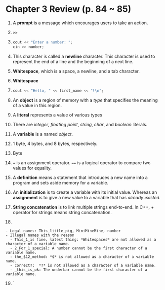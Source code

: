 # Chapter 3 Review (p. 84 ~ 85)
1. A **prompt** is a message which encourages users to take an action.

2. `>>`

3. ```c++
   cout << "Enter a number: ";
   cin >> number;
   ```

4. This character is called a **newline** character. This character is used to represent the end of a line and the beginning of a next line.

5. **Whitespace**, which is a space, a newline, and a tab character.

6. **Whitespace**

7. ```c++
   cout << "Hello, " << first_name << "!\n";
   ```

8. An **object** is a region of memory with a *type* that specifies the meaning of a value in this region.

9. A **literal** represents a value of various types

10. There are *integer*, *floating point*, *string*, *char*, and *boolean* literals.

11. A **variable** is a named *object*.

12. 1 byte, 4 bytes, and 8 bytes, respectively.

13. Byte

14. `=` is an assignment operator. `==` is a logical operator to compare two values for equality.

15. A **definition** means a statement that introduces a new name into a program and sets aside memory for a variable.

16. An **initialization** is to create a variable with its initial value. Whereas an **assignment** is to give a new value to a variable that has *already existed*.

17. **String concatenation** is to link multiple strings end-to-end. In C++, *+* operator for strings means string concatenation.

18. 

    - Legal names: This_little_pig, MiniMineMine, number
    - Illegal names with the reason
      - This_1_is fine, latest thing: *Whitespaces* are not allowed as a character of a variable name.
      - 2_For_1_special: A number cannot be the first character of a variable name.
      - the_$12_method: *$* is not allowed as a character of a variable name.
      - correct?:  *?* is not allowed as a character of a variable name.
      - _this_is_ok: The underbar cannot be the first character of a variable name.

19. `
